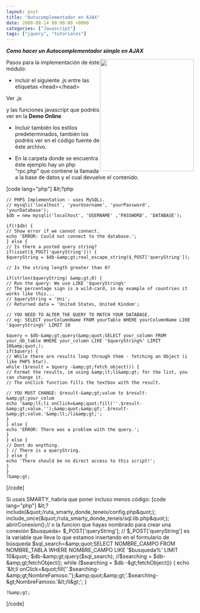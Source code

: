 ```yaml
---
layout: post
title: "Autocomplementador en AJAX"
date: 2008-08-14 00:00:00 +0000
categories: ["Javascript"]
tags: ["jquery", "tutoriales"]
---
```


<p ><strong><em>Como hacer un Autocomplementador simple en AJAX</em></strong></p>
<p ><a href="https://www.pedroventura.com/wp-content/uploads/2008/08/autocomplete_2.png"><img class="alignnone size-medium wp-image-16 alignright" style="float: right;" title="autocomplete_2" src="https://pedroventura.com/wp-content/uploads/2008/08/autocomplete_2-252x3001-1-1.png" alt="" width="252" height="300" /></a></p>
Pasos para la implementación de éste módulo:
<ul>
	<li>incluir el siguiente .js entre las etiquetas &lt;head&gt;&lt;/head&gt;</li>
</ul>
Ver .js

y las funciones javascript que podréis ver en la <strong>Demo Online </strong>
<ul>
	<li>Incluir también los estilos predeterminados, también los podréis ver en el código fuente de éste archivo.</li>
</ul>
<ul>
	<li> En la carpeta donde se encuentra éste ejemplo hay un php "rpc.php" que contiene la llamada a la base de datos y el cual devuelve el contenido.</li>
</ul>
[code lang="php"]
    &amp;lt;?php

    // PHP5 Implementation - uses MySQLi.
    // mysqli('localhost', 'yourUsername', 'yourPassword', 'yourDatabase');
    $db = new mysqli('localhost', 'USERNAME' ,'PASSWORD', 'DATABASE');

    if(!$db) {
    // Show error if we cannot connect.
    echo 'ERROR: Could not connect to the database.';
    } else {
    // Is there a posted query string?
    if(isset($_POST['queryString'])) {
    $queryString = $db-&amp;gt;real_escape_string($_POST['queryString']);

    // Is the string length greater than 0?

    if(strlen($queryString) &amp;gt;0) {
    // Run the query: We use LIKE '$queryString%'
    // The percentage sign is a wild-card, in my example of countries it works like this...
    // $queryString = 'Uni';
    // Returned data = 'United States, United Kindom';

    // YOU NEED TO ALTER THE QUERY TO MATCH YOUR DATABASE.
    // eg: SELECT yourColumnName FROM yourTable WHERE yourColumnName LIKE '$queryString%' LIMIT 10

    $query = $db-&amp;gt;query(&amp;quot;SELECT your_column FROM your_db_table WHERE your_column LIKE '$queryString%' LIMIT 10&amp;quot;);
    if($query) {
    // While there are results loop through them - fetching an Object (i like PHP5 btw!).
    while ($result = $query -&amp;gt;fetch_object()) {
    // Format the results, im using &amp;lt;li&amp;gt; for the list, you can change it.
    // The onClick function fills the textbox with the result.

    // YOU MUST CHANGE: $result-&amp;gt;value to $result-&amp;gt;your_colum
    echo '&amp;lt;li onClick=&amp;quot;fill(''.$result-&amp;gt;value.'');&amp;quot;&amp;gt;'.$result-&amp;gt;value.'&amp;lt;/li&amp;gt;';
    }
    } else {
    echo 'ERROR: There was a problem with the query.';
    }
    } else {
    // Dont do anything.
    } // There is a queryString.
    } else {
    echo 'There should be no direct access to this script!';
    }
    }
    ?&amp;gt;
[/code]

Si usais SMARTY, habría que poner incluso menos código:
[code lang="php"]
    &amp;lt;?
    include(&amp;quot;/ruta_smarty_donde_teneis/config.php&amp;quot;);
    include_once(&amp;quot;/ruta_smarty_donde_teneis/sql.lib.php&amp;quot;);
    abrirConexion();// o la funcion que hayas nombrado para crear una conexión
    $busqueda= $_POST['queryString']; // $_POST['queryString'] es la variable que lleva lo que estamos insertando en el formulario de búsqueda
    $sql_search=&amp;quot;SELECT NOMBRE_CAMPO FROM NOMBRE_TABLA WHERE NOMBRE_CAMPO LIKE '$busqueda%' LIMIT 10&amp;quot;;
    $db-&amp;gt;query($sql_search);
    //$searching = $db-&amp;gt;fetchObject();
    while ($searching = $db -&amp;gt;fetchObject())
    {
    echo '&amp;lt;li onClick=&amp;quot;fill(''.$searching-&amp;gt;NombreFamoso.'');&amp;quot;&amp;gt;'.$searching-&amp;gt;NombreFamoso.'&amp;lt;/li&amp;gt;';
    }

    ?&amp;gt;
[/code]
